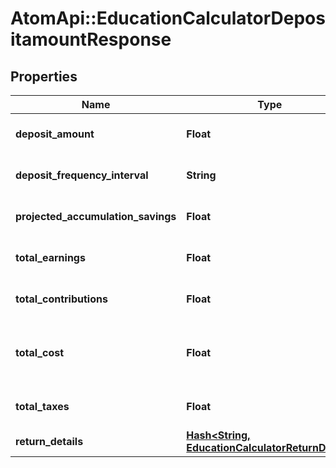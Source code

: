 # AtomApi::EducationCalculatorDepositamountResponse

## Properties
Name | Type | Description | Notes
------------ | ------------- | ------------- | -------------
**deposit_amount** | **Float** | The deposit amount to meet the education goal. | 
**deposit_frequency_interval** | **String** | The period interval to be used in relation to deposit_duration. | [default to &#39;year&#39;]
**projected_accumulation_savings** | **Float** | The projected balance at the end of accumulation_horizon. | 
**total_earnings** | **Float** | The total earnings generated over the horizon. | 
**total_contributions** | **Float** | The total contributions added over the horizon. | 
**total_cost** | **Float** | The total cost of education over the decumulation horizon, represented in future dollars. | 
**total_taxes** | **Float** | The total taxes paid on withdrawals over decumulation_horizon. | 
**return_details** | [**Hash&lt;String, EducationCalculatorReturnDetail&gt;**](EducationCalculatorReturnDetail.md) |  | 


